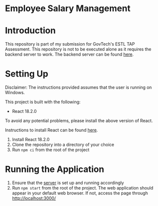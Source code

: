 # Employee Salary Management
# Introduction
This repository is part of my submission for GovTech's ESTL TAP Assessment. This repository is not to be
executed alone as it requires the backend server to work. The backend server can be found 
[here](https://github.com/durianpancakes/esm-server).

# Setting Up
Disclaimer: The instructions provided assumes that the user is running on Windows.

This project is built with the following:
* React 18.2.0 

To avoid any potential problems, please install the above version of React.

Instructions to install React can be found [here](https://www.geeksforgeeks.org/how-to-install-reactjs-on-windows/). 


1. Install React 18.2.0
2. Clone the repository into a directory of your choice
3. Run `npm ci` from the root of the project

# Running the Application
1. Ensure that the [server](https://github.com/durianpancakes/esm-server) is set up and running accordingly
2. Run `npm start` from the root of the project. The web application should appear in your default web browser. If not, 
access the page through [http://localhost:3000/](http://localhost:3000/)
